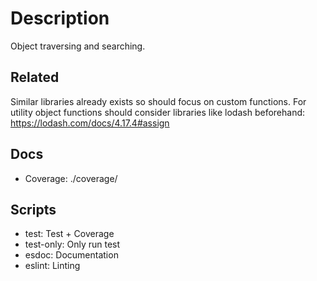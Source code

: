 # Description

Object traversing and searching.

## Related

Similar libraries already exists so should focus on custom functions.
For utility object functions should consider libraries like lodash beforehand:
https://lodash.com/docs/4.17.4#assign 

## Docs

* Coverage: ./coverage/

## Scripts

* test: Test + Coverage
* test-only: Only run test
* esdoc: Documentation
* eslint: Linting